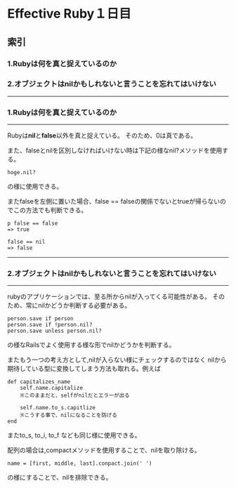 # Effective Ruby１日目

## 索引 

### 1.Rubyは何を真と捉えているのか
### 2.オブジェクトはnilかもしれないと言うことを忘れてはいけない
***

### 1.Rubyは何を真と捉えているのか
***

Rubyは**nil**と**false**以外を真と捉えている。
そのため、0は真である。

また、falseとnilを区別しなければいけない時は下記の様なnil?メソッドを使用する。

```
hoge.nil?
```  
の様に使用できる。

またfalseを左側に置いた場合、false == falseの関係でないとtrueが帰らないのでこの方法でも判断できる。

```
p false == false
=> true 

false == nil
=> false
```
***
### 2.オブジェクトはnilかもしれないと言うことを忘れてはいけない
***

rubyのアプリケーションでは、至る所からnilが入ってくる可能性がある。
そのため、常にnilかどうか判断する必要がある。

```
person.save if person
person.save if !person.nil?
person.save unless person.nil?
```

の様なRailsでよく使用する様な形でnilかどうかを判断する。

またもう一つの考え方として,nilが入らない様にチェックするのではなく
nilから期待している型に変換してしまう方法も取れる。例えば

```
def capitalizes_name
    self.name.capitalize
    ※このままだと、selfがnilだとエラーが出る
 
    self.name.to_s.capitlize
    ※こうする事で、nilになることを防げる
end
```

またto_s, to_i, to_f なども同じ様に使用できる。

配列の場合は,compactメソッドを使用することで、nilを取り除ける。

```
name = [first, middle, last].conpact.join(' ')
```

の様にすることで、nilを排除できる。
